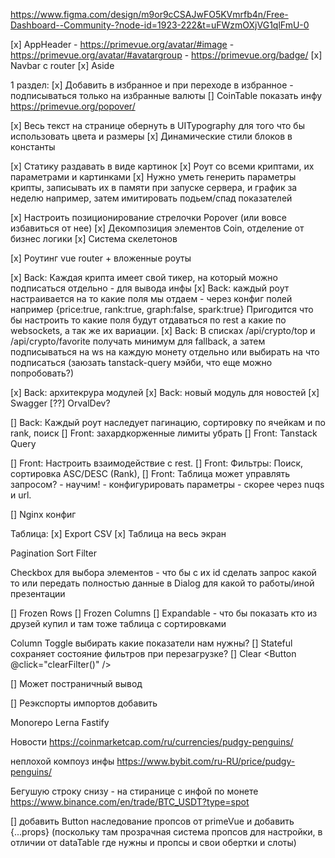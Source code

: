 https://www.figma.com/design/m9or9cCSAJwFO5KVmrfb4n/Free-Dashboard--Community-?node-id=1923-222&t=uFWzmOXjVG1qlFmU-0

[x] AppHeader
    - https://primevue.org/avatar/#image
    - https://primevue.org/avatar/#avatargroup
    - https://primevue.org/badge/
[x] Navbar c router
[x] Aside

1 раздел:
[x] Добавить в избранное и при переходе в избранное - подписываться только на избранные валюты
[] CoinTable показать инфу https://primevue.org/popover/

[х] Весь текст на странице обернуть в UITypography для того что бы использовать цвета и размеры
[x] Динамические стили блоков в константы

[х] Статику раздавать в виде картинок
[x] Роут со всеми криптами, их параметрами и картинками
[x] Нужно уметь генерить параметры крипты, записывать их в памяти при запуске сервера, и график за неделю например, затем имитировать подьем/спад показателей

[х] Настроить позиционирование стрелочки Popover (или вовсе избавиться от нее)
[x] Декомпозиция элементов Coin, отделение от бизнес логики
[x] Система скелетонов

[x] Роутинг vue router + вложенные роуты

[x] Back: Каждая крипта имеет свой тикер, на который можно подписаться отдельно - для вывода инфы
[x] Back: каждый роут настраивается на то какие поля мы отдаем - через конфиг полей например {price:true, rank:true, graph:false, spark:true}
    Пригодится что бы настроить то какие поля будут отдаваться по rest а какие по websockets, а так же их вариации.
[x] Back: В списках /api/crypto/top и /api/crypto/favorite получать минимум для fallback, а затем подписываться на ws на каждую монету  отдельно или выбирать на что подписаться (заюзать tanstack-query мэйби, что еще можно попробовать?)

[x] Back: архитекрура модулей
[x] Back: новый модуль для новостей
[x] Swagger
[??] OrvalDev?

[] Back: Каждый роут наследует пагинацию, сортировку по ячейкам и по rank, поиск
[] Front: захардкорженные лимиты убрать
[] Front: Tanstack Query

[] Front: Настроить взаимодействие с rest.
[] Front: Фильтры: Поиск, сортировка ASC/DESC (Rank), 
[] Front: Таблица может управлять запросом? - научим! - конфигурировать параметры - скорее через nuqs и url.
 
[] Nginx конфиг

Таблица:
[x] Export CSV 
[х] Таблица на весь экран

Pagination
Sort
Filter

Checkbox для выбора элементов - что бы с их id сделать запрос какой то или передать полностью данные в Dialog для какой то работы/иной презентации

[] Frozen Rows
[] Frozen Columns
[] Expandable - что бы показать кто из друзей купил и там тоже таблица с сортировками

Column Toggle выбирать какие показатели нам нужны?
[] Stateful сохраняет состояние фильтров при перезагрузке?
[] Clear <Button @click="clearFilter()" />

[] Может постраничный вывод

[] Реэкспорты импортов добавить
 
Monorepo
Lerna
Fastify

Новости
https://coinmarketcap.com/ru/currencies/pudgy-penguins/

неплохой компоуз инфы
https://www.bybit.com/ru-RU/price/pudgy-penguins/

Бегушую строку снизу - на стиранице с инфой по монете
https://www.binance.com/en/trade/BTC_USDT?type=spot

[] добавить Button наследование пропсов от primeVue и добавить {...props} (поскольку там прозрачная система пропсов для настройки, в отличии от dataTable где нужны и пропсы и свои обертки и слоты)